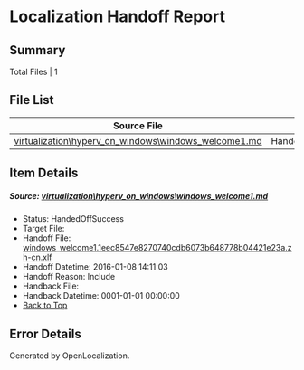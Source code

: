 # <a name='report-top'></a> Localization Handoff Report

## Summary
 Total Files | 1

## File List
 Source File | Status | Details 
 ----------- | ------ | ------- 
 [virtualization\hyperv_on_windows\windows_welcome1.md](https://github.com/OpenLocalizationOrg/hyperV/blob/1e9b850c43c17b89657c85601da1df22ec1fb609/virtualization/hyperv_on_windows/windows_welcome1.md) | HandedOffSuccess | [Details](#9ce8544730a5c1f86ed1b2bc42f57fb922b677bf202)

## Item Details
##### <a name='9ce8544730a5c1f86ed1b2bc42f57fb922b677bf202'></a> Source: [virtualization\hyperv_on_windows\windows_welcome1.md](https://github.com/OpenLocalizationOrg/hyperV/blob/1e9b850c43c17b89657c85601da1df22ec1fb609/virtualization/hyperv_on_windows/windows_welcome1.md)
* Status: HandedOffSuccess
* Target File: 
* Handoff File: [windows_welcome1.1eec8547e8270740cdb6073b648778b04421e23a.zh-cn.xlf](https://github.com/OpenLocalizationOrg/olhandoff/blob/a1cac463ab67cc67cfa85f1e0740483ca36d776c/ol-handoff/OpenLocalizationOrg/hyperV.zh-cn/master/windows_welcome1.1eec8547e8270740cdb6073b648778b04421e23a.zh-cn.xlf)
* Handoff Datetime: 2016-01-08 14:11:03
* Handoff Reason: Include
* Handback File: 
* Handback Datetime: 0001-01-01 00:00:00
* [Back to Top](#report-top)


## Error Details

Generated by OpenLocalization.
